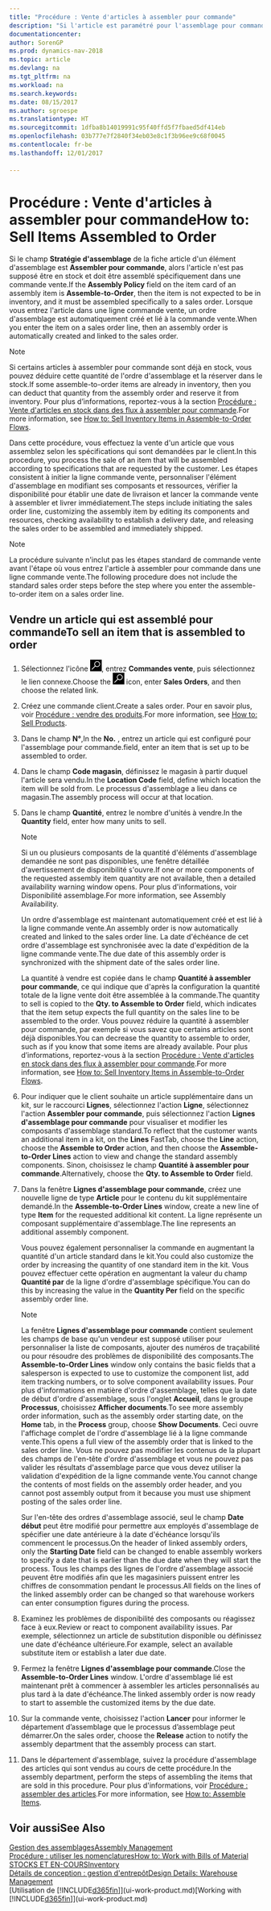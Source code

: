 ```yaml
---
title: "Procédure : Vente d'articles à assembler pour commande"
description: "Si l'article est paramétré pour l'assemblage pour commande, alors l'article ne devrait pas être en stock, et doit être assemblé spécifiquement à une commande vente. Lorsque vous entrez l'article dans une ligne commande vente, un ordre d'assemblage est automatiquement créé et lié à la commande vente."
documentationcenter: 
author: SorenGP
ms.prod: dynamics-nav-2018
ms.topic: article
ms.devlang: na
ms.tgt_pltfrm: na
ms.workload: na
ms.search.keywords: 
ms.date: 08/15/2017
ms.author: sgroespe
ms.translationtype: HT
ms.sourcegitcommit: 1dfba8b14019991c95f40ffd5f7fbaed5df414eb
ms.openlocfilehash: 03b777e7f2840f34eb03e8c1f3b96ee9c68f0045
ms.contentlocale: fr-be
ms.lasthandoff: 12/01/2017

---
```

# <a name="how-to-sell-items-assembled-to-order"></a><span data-ttu-id="a15f4-104">Procédure : Vente d'articles à assembler pour commande</span><span class="sxs-lookup"><span data-stu-id="a15f4-104">How to: Sell Items Assembled to Order</span></span>
<span data-ttu-id="a15f4-105">Si le champ **Stratégie d'assemblage** de la fiche article d'un élément d'assemblage est **Assembler pour commande**, alors l'article n'est pas supposé être en stock et doit être assemblé spécifiquement dans une commande vente.</span><span class="sxs-lookup"><span data-stu-id="a15f4-105">If the **Assembly Policy** field on the item card of an assembly item is **Assemble-to-Order**, then the item is not expected to be in inventory, and it must be assembled specifically to a sales order.</span></span> <span data-ttu-id="a15f4-106">Lorsque vous entrez l'article dans une ligne commande vente, un ordre d'assemblage est automatiquement créé et lié à la commande vente.</span><span class="sxs-lookup"><span data-stu-id="a15f4-106">When you enter the item on a sales order line, then an assembly order is automatically created and linked to the sales order.</span></span>  

> [!NOTE]  
>  <span data-ttu-id="a15f4-107">Si certains articles à assembler pour commande sont déjà en stock, vous pouvez déduire cette quantité de l'ordre d'assemblage et la réserver dans le stock.</span><span class="sxs-lookup"><span data-stu-id="a15f4-107">If some assemble-to-order items are already in inventory, then you can deduct that quantity from the assembly order and reserve it from inventory.</span></span> <span data-ttu-id="a15f4-108">Pour plus d’informations, reportez-vous à la section [Procédure : Vente d'articles en stock dans des flux à assembler pour commande](assembly-how-to-sell-assemble-to-order-items-and-inventory-items-together.md).</span><span class="sxs-lookup"><span data-stu-id="a15f4-108">For more information, see [How to: Sell Inventory Items in Assemble-to-Order Flows](assembly-how-to-sell-assemble-to-order-items-and-inventory-items-together.md).</span></span>  

<span data-ttu-id="a15f4-109">Dans cette procédure, vous effectuez la vente d'un article que vous assemblez selon les spécifications qui sont demandées par le client.</span><span class="sxs-lookup"><span data-stu-id="a15f4-109">In this procedure, you process the sale of an item that will be assembled according to specifications that are requested by the customer.</span></span> <span data-ttu-id="a15f4-110">Les étapes consistent à initier la ligne commande vente, personnaliser l'élément d'assemblage en modifiant ses composants et ressources, vérifier la disponibilité pour établir une date de livraison et lancer la commande vente à assembler et livrer immédiatement.</span><span class="sxs-lookup"><span data-stu-id="a15f4-110">The steps include initiating the sales order line, customizing the assembly item by editing its components and resources, checking availability to establish a delivery date, and releasing the sales order to be assembled and immediately shipped.</span></span>  

> [!NOTE]  
>  <span data-ttu-id="a15f4-111">La procédure suivante n'inclut pas les étapes standard de commande vente avant l'étape où vous entrez l'article à assembler pour commande dans une ligne commande vente.</span><span class="sxs-lookup"><span data-stu-id="a15f4-111">The following procedure does not include the standard sales order steps before the step where you enter the assemble-to-order item on a sales order line.</span></span>  

## <a name="to-sell-an-item-that-is-assembled-to-order"></a><span data-ttu-id="a15f4-112">Vendre un article qui est assemblé pour commande</span><span class="sxs-lookup"><span data-stu-id="a15f4-112">To sell an item that is assembled to order</span></span>  
1.  <span data-ttu-id="a15f4-113">Sélectionnez l'icône ![Page ou état pour la recherche](media/ui-search/search_small.png "Page ou état pour la recherche"), entrez **Commandes vente**, puis sélectionnez le lien connexe.</span><span class="sxs-lookup"><span data-stu-id="a15f4-113">Choose the ![Search for Page or Report](media/ui-search/search_small.png "Search for Page or Report icon") icon, enter **Sales Orders**, and then choose the related link.</span></span>  
2.  <span data-ttu-id="a15f4-114">Créez une commande client.</span><span class="sxs-lookup"><span data-stu-id="a15f4-114">Create a sales order.</span></span> <span data-ttu-id="a15f4-115">Pour en savoir plus, voir [Procédure : vendre des produits](sales-how-sell-products.md).</span><span class="sxs-lookup"><span data-stu-id="a15f4-115">For more information, see [How to: Sell Products](sales-how-sell-products.md).</span></span>  
3.  <span data-ttu-id="a15f4-116">Dans le champ **N°**,</span><span class="sxs-lookup"><span data-stu-id="a15f4-116">In the **No.**</span></span> <span data-ttu-id="a15f4-117">, entrez un article qui est configuré pour l'assemblage pour commande.</span><span class="sxs-lookup"><span data-stu-id="a15f4-117">field, enter an item that is set up to be assembled to order.</span></span>  
4.  <span data-ttu-id="a15f4-118">Dans le champ **Code magasin**, définissez le magasin à partir duquel l'article sera vendu.</span><span class="sxs-lookup"><span data-stu-id="a15f4-118">In the **Location Code** field, define which location the item will be sold from.</span></span> <span data-ttu-id="a15f4-119">Le processus d'assemblage a lieu dans ce magasin.</span><span class="sxs-lookup"><span data-stu-id="a15f4-119">The assembly process will occur at that location.</span></span>  
5.  <span data-ttu-id="a15f4-120">Dans le champ **Quantité**, entrez le nombre d'unités à vendre.</span><span class="sxs-lookup"><span data-stu-id="a15f4-120">In the **Quantity** field, enter how many units to sell.</span></span>  

    > [!NOTE]  
    >  <span data-ttu-id="a15f4-121">Si un ou plusieurs composants de la quantité d'éléments d'assemblage demandée ne sont pas disponibles, une fenêtre détaillée d'avertissement de disponibilité s'ouvre.</span><span class="sxs-lookup"><span data-stu-id="a15f4-121">If one or more components of the requested assembly item quantity are not available, then a detailed availability warning window opens.</span></span> <span data-ttu-id="a15f4-122">Pour plus d'informations, voir Disponibilité assemblage.</span><span class="sxs-lookup"><span data-stu-id="a15f4-122">For more information, see Assembly Availability.</span></span>  

    <span data-ttu-id="a15f4-123">Un ordre d'assemblage est maintenant automatiquement créé et est lié à la ligne commande vente.</span><span class="sxs-lookup"><span data-stu-id="a15f4-123">An assembly order is now automatically created and linked to the sales order line.</span></span> <span data-ttu-id="a15f4-124">La date d'échéance de cet ordre d'assemblage est synchronisée avec la date d'expédition de la ligne commande vente.</span><span class="sxs-lookup"><span data-stu-id="a15f4-124">The due date of this assembly order is synchronized with the shipment date of the sales order line.</span></span>  

    <span data-ttu-id="a15f4-125">La quantité à vendre est copiée dans le champ **Quantité à assembler pour commande**, ce qui indique que d'après la configuration la quantité totale de la ligne vente doit être assemblée à la commande.</span><span class="sxs-lookup"><span data-stu-id="a15f4-125">The quantity to sell is copied to the **Qty. to Assemble to Order** field, which indicates that the item setup expects the full quantity on the sales line to be assembled to the order.</span></span> <span data-ttu-id="a15f4-126">Vous pouvez réduire la quantité à assembler pour commande, par exemple si vous savez que certains articles sont déjà disponibles.</span><span class="sxs-lookup"><span data-stu-id="a15f4-126">You can decrease the quantity to assemble to order, such as if you know that some items are already available.</span></span> <span data-ttu-id="a15f4-127">Pour plus d’informations, reportez-vous à la section [Procédure : Vente d'articles en stock dans des flux à assembler pour commande](assembly-how-to-sell-inventory-items-in-assemble-to-order-flows.md).</span><span class="sxs-lookup"><span data-stu-id="a15f4-127">For more information, see [How to: Sell Inventory Items in Assemble-to-Order Flows](assembly-how-to-sell-inventory-items-in-assemble-to-order-flows.md).</span></span>  

6.  <span data-ttu-id="a15f4-128">Pour indiquer que le client souhaite un article supplémentaire dans un kit, sur le raccourci **Lignes**, sélectionnez l'action **Ligne**, sélectionnez l'action **Assembler pour commande**, puis sélectionnez l'action **Lignes d'assemblage pour commande** pour visualiser et modifier les composants d'assemblage standard.</span><span class="sxs-lookup"><span data-stu-id="a15f4-128">To reflect that the customer wants an additional item in a kit, on the **Lines** FastTab, choose the **Line** action, choose the **Assemble to Order** action, and then choose the **Assemble-to-Order Lines** action to view and change the standard assembly components.</span></span> <span data-ttu-id="a15f4-129">Sinon, choisissez le champ **Quantité à assembler pour commande**.</span><span class="sxs-lookup"><span data-stu-id="a15f4-129">Alternatively, choose the **Qty. to Assemble to Order** field.</span></span>  
7.  <span data-ttu-id="a15f4-130">Dans la fenêtre **Lignes d'assemblage pour commande**, créez une nouvelle ligne de type **Article** pour le contenu du kit supplémentaire demandé.</span><span class="sxs-lookup"><span data-stu-id="a15f4-130">In the **Assemble-to-Order Lines** window, create a new line of type **Item** for the requested additional kit content.</span></span> <span data-ttu-id="a15f4-131">La ligne représente un composant supplémentaire d'assemblage.</span><span class="sxs-lookup"><span data-stu-id="a15f4-131">The line represents an additional assembly component.</span></span>  

    <span data-ttu-id="a15f4-132">Vous pouvez également personnaliser la commande en augmentant la quantité d'un article standard dans le kit.</span><span class="sxs-lookup"><span data-stu-id="a15f4-132">You could also customize the order by increasing the quantity of one standard item in the kit.</span></span> <span data-ttu-id="a15f4-133">Vous pouvez effectuer cette opération en augmentant la valeur du champ **Quantité par** de la ligne d'ordre d'assemblage spécifique.</span><span class="sxs-lookup"><span data-stu-id="a15f4-133">You can do this by increasing the value in the **Quantity Per** field on the specific assembly order line.</span></span>  

    > [!NOTE]  
    >  <span data-ttu-id="a15f4-134">La fenêtre **Lignes d'assemblage pour commande** contient seulement les champs de base qu'un vendeur est supposé utiliser pour personnaliser la liste de composants, ajouter des numéros de traçabilité ou pour résoudre des problèmes de disponibilité des composants.</span><span class="sxs-lookup"><span data-stu-id="a15f4-134">The **Assemble-to-Order Lines** window only contains the basic fields that a salesperson is expected to use to customize the component list, add item tracking numbers, or to solve component availability issues.</span></span> <span data-ttu-id="a15f4-135">Pour plus d'informations en matière d'ordre d'assemblage, telles que la date de début d'ordre d'assemblage, sous l'onglet **Accueil**, dans le groupe **Processus**, choisissez **Afficher documents**.</span><span class="sxs-lookup"><span data-stu-id="a15f4-135">To see more assembly order information, such as the assembly order starting date, on the **Home** tab, in the **Process** group, choose **Show Documents**.</span></span> <span data-ttu-id="a15f4-136">Ceci ouvre l'affichage complet de l'ordre d'assemblage lié à la ligne commande vente.</span><span class="sxs-lookup"><span data-stu-id="a15f4-136">This opens a full view of the assembly order that is linked to the sales order line.</span></span> <span data-ttu-id="a15f4-137">Vous ne pouvez pas modifier les contenus de la plupart des champs de l'en-tête d'ordre d'assemblage et vous ne pouvez pas valider les résultats d'assemblage parce que vous devez utiliser la validation d'expédition de la ligne commande vente.</span><span class="sxs-lookup"><span data-stu-id="a15f4-137">You cannot change the contents of most fields on the assembly order header, and you cannot post assembly output from it because you must use shipment posting of the sales order line.</span></span>  
    >   
    >  <span data-ttu-id="a15f4-138">Sur l'en-tête des ordres d'assemblage associé, seul le champ **Date début** peut être modifié pour permettre aux employés d'assemblage de spécifier une date antérieure à la date d'échéance lorsqu'ils commencent le processus.</span><span class="sxs-lookup"><span data-stu-id="a15f4-138">On the header of linked assembly orders, only the **Starting Date** field can be changed to enable assembly workers to specify a date that is earlier than the due date when they will start the process.</span></span> <span data-ttu-id="a15f4-139">Tous les champs des lignes de l'ordre d'assemblage associé peuvent être modifiés afin que les magasiniers puissent entrer les chiffres de consommation pendant le processus.</span><span class="sxs-lookup"><span data-stu-id="a15f4-139">All fields on the lines of the linked assembly order can be changed so that warehouse workers can enter consumption figures during the process.</span></span>  

8.  <span data-ttu-id="a15f4-140">Examinez les problèmes de disponibilité des composants ou réagissez face à eux.</span><span class="sxs-lookup"><span data-stu-id="a15f4-140">Review or react to component availability issues.</span></span> <span data-ttu-id="a15f4-141">Par exemple, sélectionnez un article de substitution disponible ou définissez une date d'échéance ultérieure.</span><span class="sxs-lookup"><span data-stu-id="a15f4-141">For example, select an available substitute item or establish a later due date.</span></span>  
9. <span data-ttu-id="a15f4-142">Fermez la fenêtre **Lignes d'assemblage pour commande**.</span><span class="sxs-lookup"><span data-stu-id="a15f4-142">Close the **Assemble-to-Order Lines** window.</span></span> <span data-ttu-id="a15f4-143">L'ordre d'assemblage lié est maintenant prêt à commencer à assembler les articles personnalisés au plus tard à la date d'échéance.</span><span class="sxs-lookup"><span data-stu-id="a15f4-143">The linked assembly order is now ready to start to assemble the customized items by the due date.</span></span>  
10. <span data-ttu-id="a15f4-144">Sur la commande vente, choisissez l'action **Lancer** pour informer le département d’assemblage que le processus d’assemblage peut démarrer.</span><span class="sxs-lookup"><span data-stu-id="a15f4-144">On the sales order, choose the **Release** action to notify the assembly department that the assembly process can start.</span></span>  
11. <span data-ttu-id="a15f4-145">Dans le département d'assemblage, suivez la procédure d'assemblage des articles qui sont vendus au cours de cette procédure.</span><span class="sxs-lookup"><span data-stu-id="a15f4-145">In the assembly department, perform the steps of assembling the items that are sold in this procedure.</span></span> <span data-ttu-id="a15f4-146">Pour plus d'informations, voir [Procédure : assembler des articles](assembly-how-to-assemble-items.md).</span><span class="sxs-lookup"><span data-stu-id="a15f4-146">For more information, see [How to: Assemble Items](assembly-how-to-assemble-items.md).</span></span>  

## <a name="see-also"></a><span data-ttu-id="a15f4-147">Voir aussi</span><span class="sxs-lookup"><span data-stu-id="a15f4-147">See Also</span></span>  
[<span data-ttu-id="a15f4-148">Gestion des assemblages</span><span class="sxs-lookup"><span data-stu-id="a15f4-148">Assembly Management</span></span>](assembly-assemble-items.md)  
[<span data-ttu-id="a15f4-149">Procédure : utiliser les nomenclatures</span><span class="sxs-lookup"><span data-stu-id="a15f4-149">How to: Work with Bills of Material</span></span>](inventory-how-work-BOMs.md)  
[<span data-ttu-id="a15f4-150">STOCKS ET EN-COURS</span><span class="sxs-lookup"><span data-stu-id="a15f4-150">Inventory</span></span>](inventory-manage-inventory.md)  
[<span data-ttu-id="a15f4-151">Détails de conception : gestion d'entrepôt</span><span class="sxs-lookup"><span data-stu-id="a15f4-151">Design Details: Warehouse Management</span></span>](design-details-warehouse-management.md)  
<span data-ttu-id="a15f4-152">[Utilisation de [!INCLUDE[d365fin](includes/d365fin_md.md)]](ui-work-product.md)</span><span class="sxs-lookup"><span data-stu-id="a15f4-152">[Working with [!INCLUDE[d365fin](includes/d365fin_md.md)]](ui-work-product.md)</span></span>

